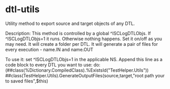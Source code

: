 # dtl-utils
Utility method to export source and target objects of any DTL. 

Description:
  This method is controlled by a global ^ISCLogDTLObjs. If ^ISCLogDTLObjs=1 it runs. Otherwise nothing happens. Set it on/off as you may need.
  It will create a folder per DTL. It will generate a pair of files for every execution - name.IN and name.OUT

To use it:
  set ^ISCLogDTLObjs=1 in the applicable NS. 
  Append this line as a code block to every DTL you want to use: 
  do:(##class(%Dictionary.CompiledClass).%ExistsId("TestHelper.Utils")) ##class(TestHelper.Utils).GenerateOutputFiles(source,target,"root path your to saved files",$this)
  
